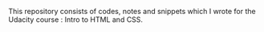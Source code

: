 This repository consists of codes, notes and snippets which I wrote for the Udacity course : Intro to HTML and CSS.
